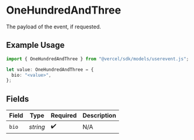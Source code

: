 # OneHundredAndThree

The payload of the event, if requested.

## Example Usage

```typescript
import { OneHundredAndThree } from "@vercel/sdk/models/userevent.js";

let value: OneHundredAndThree = {
  bio: "<value>",
};
```

## Fields

| Field              | Type               | Required           | Description        |
| ------------------ | ------------------ | ------------------ | ------------------ |
| `bio`              | *string*           | :heavy_check_mark: | N/A                |